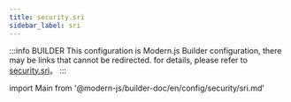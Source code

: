 ```yaml
---
title: security.sri
sidebar_label: sri
---
```


:::info BUILDER
This configuration is Modern.js Builder configuration, there may be links that cannot be redirected. for details, please refer to [security.sri](https://modernjs.dev/builder/zh/api/config-security.html#security-sri)。
:::

import Main from '@modern-js/builder-doc/en/config/security/sri.md'

<Main />
